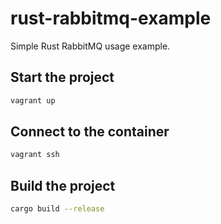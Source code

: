 # rust-rabbitmq-example

Simple Rust RabbitMQ usage example.

## Start the project

```sh
vagrant up
```

## Connect to the container

```sh
vagrant ssh
```

## Build the project

```sh
cargo build --release
```
